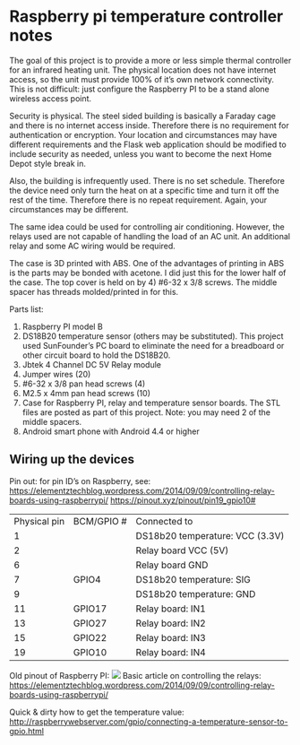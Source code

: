 # Raspberry pi temperature controller notes

The goal of this project is to provide a more or less simple thermal controller for an infrared heating unit.  The physical location does not have internet access, so the unit must provide 100% of it’s own network connectivity. This is not difficult:  just configure the Raspberry PI to be a stand alone wireless access point. 

Security is physical.  The steel sided building is basically a Faraday cage and there is no internet access inside. Therefore there is no requirement for authentication or encryption.  Your location and circumstances may have different requirements and the Flask web application should be modified to include security as needed, unless you want to become the next Home Depot style break in. 

Also, the building is infrequently used.  There is no set schedule.  Therefore the device need only turn the heat on at a specific time and turn it off the rest of the time.  Therefore there is no repeat requirement.  Again, your circumstances may be different.

The same idea could be used for controlling air conditioning.  However, the relays used are not capable of handling the load of an AC unit.  An additional relay and some AC wiring would be required.

The case is 3D printed with ABS.  One of the advantages of printing in ABS is the parts may be bonded with acetone.  I did just this for the lower half of the case.  The top cover is held on by 4) #6-32 x 3/8 screws.  The middle spacer has threads molded/printed in for this.

Parts list:
1. Raspberry PI model B
1. DS18B20 temperature sensor (others may be substituted). This project used SunFounder’s PC board to eliminate the need for a breadboard or other circuit board to hold the DS18B20.
1. Jbtek 4 Channel DC 5V Relay module
1. Jumper wires (20)
1. #6-32 x 3/8 pan head screws (4)
1. M2.5 x 4mm pan head screws (10)
1. Case for Raspberry PI, relay and temperature sensor boards.  The STL files are posted as part of this project.  Note:  you may need 2 of the middle spacers.  
1. Android smart phone with Android 4.4 or higher 

## Wiring up the devices

Pin out:
for pin ID’s on Raspberry, see:
<https://elementztechblog.wordpress.com/2014/09/09/controlling-relay-boards-using-raspberrypi/>
<https://pinout.xyz/pinout/pin19_gpio10#>
<table><tr>
<td>Physical pin</td>
<td>BCM/GPIO #</td>
<td>Connected to</td>
<tr><td>1</td><td></td><td>DS18b20 temperature: VCC (3.3V)</td></tr>
<tr><td>2</td><td></td><td>Relay board VCC (5V)</td></tr>
<tr><td>6</td><td></td><td>Relay board GND</td></tr>
<tr><td>7</td><td>GPIO4</td><td>DS18b20 temperature: SIG</td></tr>
<tr><td>9</td><td></td><td>DS18b20 temperature: GND</td></tr>
<tr><td>11</td><td>GPIO17</td><td>Relay board: IN1</td></tr>
<tr><td>13</td><td>GPIO27</td><td>Relay board: IN2</td></tr>
<tr><td>15</td><td>GPIO22</td><td>Relay board: IN3</td></tr>
<tr><td>19</td><td>GPIO10</td><td>Relay board: IN4</td></tr>
</tr></table>

Old pinout of Raspberry PI:
![](https://elementztechblog.files.wordpress.com/2014/09/raspberry-pi-gpio.png)
Basic article on controlling the relays:
<https://elementztechblog.wordpress.com/2014/09/09/controlling-relay-boards-using-raspberrypi/>

Quick & dirty how to get the temperature value:
<http://raspberrywebserver.com/gpio/connecting-a-temperature-sensor-to-gpio.html>

